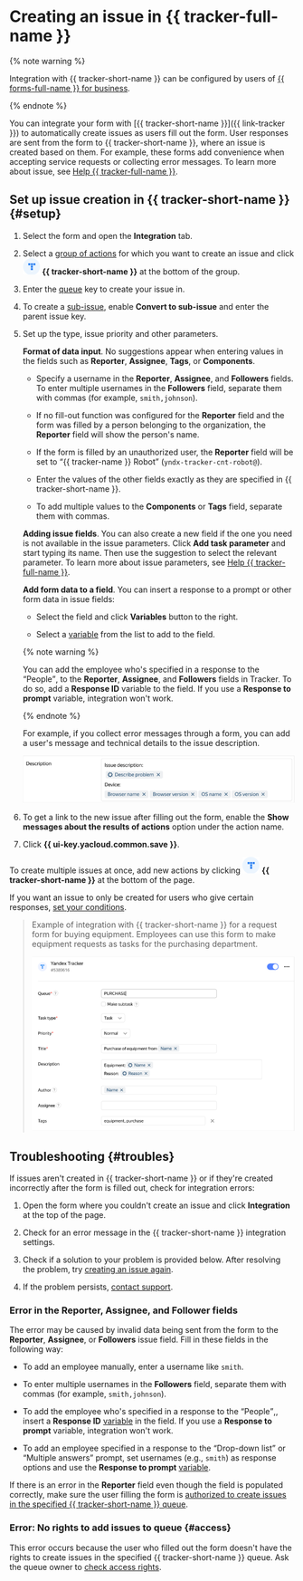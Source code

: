# Creating an issue in {{ tracker-full-name }}


{% note warning %}

Integration with {{ tracker-short-name }} can be configured by users of [{{ forms-full-name }} for business](forms-for-org.md).

{% endnote %}


You can integrate your form with [{{ tracker-short-name }}]({{ link-tracker }}) to automatically create issues as users fill out the form. User responses are sent from the form to {{ tracker-short-name }}, where an issue is created based on them. For example, these forms add convenience when accepting service requests or collecting error messages. To learn more about issue, see [Help {{ tracker-full-name }}](../tracker/user/create-ticket.md).

## Set up issue creation in {{ tracker-short-name }} {#setup}

1. Select the form and open the **Integration** tab.

1. Select a [group of actions](notifications.md#add-integration) for which you want to create an issue and click ![](../_assets/forms/tracker-notification-new.png) **{{ tracker-short-name }}** at the bottom of the group.

1. Enter the [queue](../tracker/queue-intro.md) key to create your issue in.

1. To create a [sub-issue](../tracker/user/create-ticket.md#subtask), enable **Convert to sub-issue** and enter the parent issue key.


1. Set up the type, issue priority and other parameters.

   **Format of data input**. No suggestions appear when entering values in the fields such as **Reporter**, **Assignee**, **Tags**, or **Components**.

   - Specify a username in the **Reporter**, **Assignee**, and **Followers** fields.
      To enter multiple usernames in the **Followers** field, separate them with commas (for example, `smith,johnson`).

   - If no fill-out function was configured for the **Reporter** field and the form was filled by a person belonging to the organization, the **Reporter** field will show the person's name.

   - If the form is filled by an unauthorized user, the **Reporter** field will be set to <q>{{ tracker-name }} Robot</q> (`yndx-tracker-cnt-robot@`).

   - Enter the values of the other fields exactly as they are specified in {{ tracker-short-name }}.

   - To add multiple values to the **Components** or **Tags** field, separate them with commas.

   **Adding issue fields**. You can also create a new field if the one you need is not available in the issue parameters. Click **Add task parameter** and start typing its name. Then use the suggestion to select the relevant parameter. To learn more about issue parameters, see [Help {{ tracker-full-name }}](../tracker/user/create-param.md).


   **Add form data to a field**. You can insert a response to a prompt or other form data in issue fields:

   - Select the field and click **Variables** button to the right.

   - Select a [variable](vars.md) from the list to add to the field.

   {% note warning %}

   You can add the employee who's specified in a response to the <q>People</q>, to the **Reporter**, **Assignee**, and **Followers** fields in Tracker. To do so, add a **Response ID** variable to the field. If you use a **Response to prompt** variable, integration won't work.

   {% endnote %}

   For example, if you collect error messages through a form, you can add a user's message and technical details to the issue description.

   ![](../_assets/forms/tracker-var-example-new.png)

1. To get a link to the new issue after filling out the form, enable the **Show messages about the results of actions** option under the action name.

1. Click **{{ ui-key.yacloud.common.save }}**.

To create multiple issues at once, add new actions by clicking ![](../_assets/forms/tracker-notification-new.png) **{{ tracker-short-name }}** at the bottom of the page.

If you want an issue to only be created for users who give certain responses, [set your conditions](notifications.md#section_xlw_rjc_tbb).

> Example of integration with {{ tracker-short-name }} for a request form for buying equipment. Employees can use this form to make equipment requests as tasks for the purchasing department.
>
> ![](../_assets/forms/tracker-example-new.png)


## Troubleshooting {#troubles}

If issues aren't created in {{ tracker-short-name }} or if they're created incorrectly after the form is filled out, check for integration errors:

1. Open the form where you couldn't create an issue and click **Integration** at the top of the page.

1. Check for an error message in the {{ tracker-short-name }} integration settings.

1. Check if a solution to your problem is provided below. After resolving the problem, try [creating an issue again](notifications.md#status).

1. If the problem persists, [contact support](feedback.md).

### Error in the Reporter, Assignee, and Follower fields

The error may be caused by invalid data being sent from the form to the **Reporter**, **Assignee**, or **Followers** issue field. Fill in these fields in the following way:

- To add an employee manually, enter a username like `smith`.

- To enter multiple usernames in the **Followers** field, separate them with commas (for example, `smith,johnson`).

- To add the employee who's specified in a response to the <q>People</q>,, insert a **Response ID** [variable](vars.md) in the field. If you use a **Response to prompt** variable, integration won't work.

- To add an employee specified in a response to the <q>Drop-down list</q> or <q>Multiple answers</q> prompt, set usernames (e.g., `smith`) as response options and use the **Response to prompt** [variable](vars.md).

If there is an error in the **Reporter** field even though the field is populated correctly, make sure the user filling the form is [authorized to create issues in the specified {{ tracker-short-name }} queue](#access).

### Error: No rights to add issues to queue {#access}

This error occurs because the user who filled out the form doesn't have the rights to create issues in the specified {{ tracker-short-name }} queue. Ask the queue owner to [check access rights](../tracker/manager/queue-access.md).



